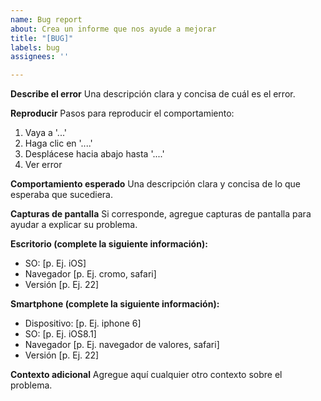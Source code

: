 ```yaml
---
name: Bug report
about: Crea un informe que nos ayude a mejorar
title: "[BUG]"
labels: bug
assignees: ''

---
```


**Describe el error**
Una descripción clara y concisa de cuál es el error.

**Reproducir**
Pasos para reproducir el comportamiento:
1. Vaya a '...'
2. Haga clic en '....'
3. Desplácese hacia abajo hasta '....'
4. Ver error

**Comportamiento esperado**
Una descripción clara y concisa de lo que esperaba que sucediera.

**Capturas de pantalla**
Si corresponde, agregue capturas de pantalla para ayudar a explicar su problema.

**Escritorio (complete la siguiente información):**
  - SO: [p. Ej. iOS]
  - Navegador [p. Ej. cromo, safari]
  - Versión [p. Ej. 22]

**Smartphone (complete la siguiente información):**
  - Dispositivo: [p. Ej. iphone 6]
  - SO: [p. Ej. iOS8.1]
  - Navegador [p. Ej. navegador de valores, safari]
  - Versión [p. Ej. 22]

**Contexto adicional**
Agregue aquí cualquier otro contexto sobre el problema.
